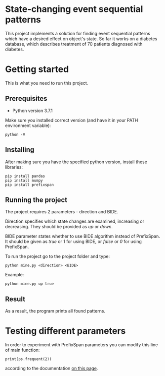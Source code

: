 # State-changing event sequential patterns
This project implements a solution for finding event sequential patterns which have a desired effect on object's state. So far it works on a diabetes database, which describes treatment of 70 patients diagnosed with diabetes.

# Getting started
This is what you need to run this project.

## Prerequisites
* Python version 3.7.1

Make sure you installed correct version (and have it in your PATH environment variable):
```
python -V
```

## Installing
After making sure you have the specified python version, install these libraries:
```
pip install pandas
pip install numpy
pip install prefixspan
```

## Running the project
The project requires 2 parameters - direction and BIDE.

Direction specifies which state changes are examined, increasing or decreasing. They should be provided as *up* or *down*.

BIDE parameter states whether to use BIDE algorithm instead of PrefixSpan. It should be given as *true* or *1* for using BIDE, or *false* or *0* for using PrefixSpan.

To run the project go to the project folder and type:
```
python mine.py <direction> <BIDE>
```
Example:
```
python mine.py up true
```


## Result
As a result, the program prints all found patterns.

# Testing different parameters
In order to experiment with PrefixSpan parameters you can modify this line of main function:
```
print(ps.frequent(2))
```
according to the documentation [on this page](https://pypi.org/project/prefixspan/).